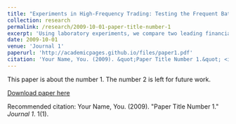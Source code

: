 ```yaml
---
title: "Experiments in High-Frequency Trading: Testing the Frequent Batch Auction"
collection: research
permalink: /research/2009-10-01-paper-title-number-1
excerpt: 'Using laboratory experiments, we compare two leading financial market formats in the presence of high-frequency trading (HFT):  the Continuous Double Auction (CDA), also known as the continuous limit order book, which organizes trade in the majority of equities, futures and currency exchanges around the world; and the Frequent Batch Auction (FBA), which gives equal time priority to orders received within a short batching period. Our evidence suggests that, relative to the CDA, the FBA (1) reduces predatory trading behavior, (2) disincentivizes investment in low-latency messaging technology, and (3) results in lower transaction costs. Further, volatility in minimum spreads and in liquidity is higher in CDA compared to the FBA. Finally, we examine transitory, off-equilibrium behavior. In the CDA, transitory changes in the environment affect market dynamics substantially more than in the FBA.'
date: 2009-10-01
venue: 'Journal 1'
paperurl: 'http://academicpages.github.io/files/paper1.pdf'
citation: 'Your Name, You. (2009). &quot;Paper Title Number 1.&quot; <i>Journal 1</i>. 1(1).'
---
```

This paper is about the number 1. The number 2 is left for future work.

[Download paper here](http://academicpages.github.io/files/paper1.pdf)

Recommended citation: Your Name, You. (2009). "Paper Title Number 1." <i>Journal 1</i>. 1(1).